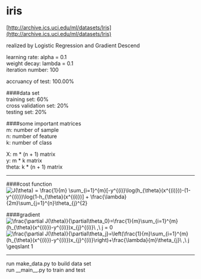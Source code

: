 iris
====
[http://archive.ics.uci.edu/ml/datasets/Iris](http://archive.ics.uci.edu/ml/datasets/Iris)

realized by Logistic Regression and Gradient Descend  

learning rate: alpha = 0.1  
weight decay: lambda = 0.1  
iteration number: 100  

accruancy of test: 100.00%  

####data set  
training set: 60%  
cross validation set: 20%  
testing set: 20%  

####some important matrices  
m: number of sample  
n: number of feature  
k: number of class  

X: m * (n + 1) matrix  
y: m * k matrix  
theta: k * (n + 1) matrix  

----

####cost function  
<img src='http://latex.numberempire.com/render?J%28%5Ctheta%29%20%3D%20%5Cfrac%7B1%7D%7Bm%7D%20%5Csum_%7Bi%3D1%7D%5E%7Bm%7D%5B-y%5E%7B%28i%29%7D%5Clog%28h_%7B%5Ctheta%7D%28x%5E%7B%28i%29%7D%29%29-%281-y%5E%7B%28i%29%7D%29%5Clog%281-h_%7B%5Ctheta%7D%28x%5E%7B%28i%29%7D%29%5D%20%2B%20%5Cfrac%7B%5Clambda%7D%7B2m%7D%5Csum_%7Bj%3D1%7D%5E%7Bn%7D%5Ctheta_%7Bj%7D%5E%7B2%7D&sig=7cd9b36c62c2892849b9fdd75a4bab6b'
alt='J(\theta) = \frac{1}{m} \sum_{i=1}^{m}[-y^{(i)}\log(h_{\theta}(x^{(i)}))-(1-y^{(i)})\log(1-h_{\theta}(x^{(i)})] + \frac{\lambda}{2m}\sum_{j=1}^{n}\theta_{j}^{2}' />

####gradient  
<img src='http://latex.numberempire.com/render?%5Cfrac%7B%5Cpartial%20J%28%5Ctheta%29%7D%7B%5Cpartial%5Ctheta_0%7D%3D%5Cfrac%7B1%7D%7Bm%7D%5Csum_%7Bi%3D1%7D%5E%7Bm%7D%28h_%7B%5Ctheta%7D%28x%5E%7B%28i%29%7D%29-y%5E%7B%28i%29%7D%29x_%7Bj%7D%5E%7B%28i%29%7D%5C%20%2C%5C%20j%20%3D%200&sig=3823a59fc45d80c61b51f058b3697619'
alt='\frac{\partial J(\theta)}{\partial\theta_0}=\frac{1}{m}\sum_{i=1}^{m}(h_{\theta}(x^{(i)})-y^{(i)})x_{j}^{(i)}\ ,\ j = 0' />  
<img src='http://latex.numberempire.com/render?%5Cfrac%7B%5Cpartial%20J%28%5Ctheta%29%7D%7B%5Cpartial%5Ctheta_j%7D%3D%5Cleft%28%5Cfrac%7B1%7D%7Bm%7D%5Csum_%7Bi%3D1%7D%5E%7Bm%7D%28h_%7B%5Ctheta%7D%28x%5E%7B%28i%29%7D%29-y%5E%7B%28i%29%7D%29x_%7Bj%7D%5E%7B%28i%29%7D%5Cright%29%2B%5Cfrac%7B%5Clambda%7D%7Bm%7D%5Ctheta_%7Bj%7D%5C%20%2C%5C%20j%20%5Cgeqslant%201&sig=5af78f21388ba83d755728199ab86f9b'
alt='\frac{\partial J(\theta)}{\partial\theta_j}=\left(\frac{1}{m}\sum_{i=1}^{m}(h_{\theta}(x^{(i)})-y^{(i)})x_{j}^{(i)}\right)+\frac{\lambda}{m}\theta_{j}\ ,\ j \geqslant 1' />


----

run make\_data.py to build data set  
run \_\_main\_\_.py to train and test

